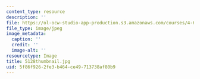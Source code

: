 ```yaml
---
content_type: resource
description: ''
file: https://ol-ocw-studio-app-production.s3.amazonaws.com/courses/4-614-religious-architecture-and-islamic-cultures-fall-2002/5f86f9262fe3b464ce49713738af80b9_5128thumbnail.jpg
file_type: image/jpeg
image_metadata:
  caption: ''
  credit: ''
  image-alt: ''
resourcetype: Image
title: 5128thumbnail.jpg
uid: 5f86f926-2fe3-b464-ce49-713738af80b9
---
```

